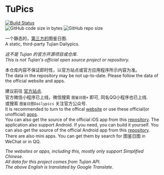 # TuPics

[![Build Status](https://travis-ci.org/gggxbbb/TuPics.svg?branch=master)](https://travis-ci.org/gggxbbb/TuPics)  
![GitHub code size in bytes](https://img.shields.io/github/languages/code-size/gggxbbb/TuPics)
![GitHub repo size](https://img.shields.io/github/repo-size/gggxbbb/TuPics)

一个静态的，[第三方的](https://gggxbbb.github.io/TuPics)图鉴日图.  
A static, third-party Tujian Dailypics.  

*这不是 Tujian 的官方开源项目或仓库*.  
*This is not Tujian's official open source project or repository.*  

本仓库内容不保证即时性，以官方站点或官方应用程序所示内容为准。  
The data in the repository may be not up-to-date. Please follow the data of the official website and apps.  

建议前往 [官方站点](https://www.dailypics.cn).  
官方微信小程序已上线，微信搜索 `图鉴日图+` 即可, 同名QQ小程序也已上线.  
或搜索 `图鉴日图Dailypics` 关注官方公众号.  
It is recommended to turn to the offical [website](https://www.dailypics.cn) or use these official(or unofficial) [apps](https://www.dailypics.cn/download).  
You can also get the source of the official iOS app from this [repository](https://github.com/KagurazakaHanabi/dailypics.git). The application also support Android. If you need, you can build it yourself.
You can also get the source of the official Android app from this [repository](https://github.com/zsqw123/tujian-kt.git).  
There are also mini apps. You can get them by search for 图鉴日图 in WeChat or in QQ.  
 
*The websites or apps, including this, mostly only support Simplified Chinese.*  
*All data for this project comes from Tujian API.*  
*The above English is translated by Google Translate.*
